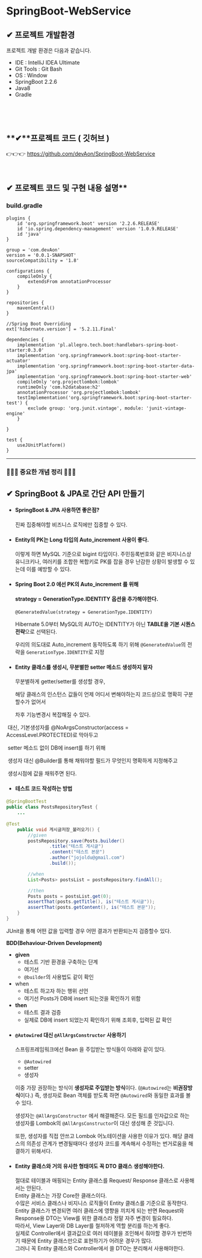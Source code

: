 # SpringBoot-WebService


## ✔ 프로젝트 개발환경

프로젝트 개발 환경은 다음과 같습니다.

- IDE : IntelliJ IDEA Ultimate
- Git Tools : Git Bash
- OS : Window
- SpringBoot 2.2.6
- Java8
- Gradle

​    

​    

   

## **✔**프로젝트 코드 ( 깃허브 )

👉👉👉 https://github.com/devAon/SpringBoot-WebService

   


​        

## ✔ 프로젝트 코드 및 구현 내용 설명**

### **build.gradle**

```
plugins {
    id 'org.springframework.boot' version '2.2.6.RELEASE'
    id 'io.spring.dependency-management' version '1.0.9.RELEASE'
    id 'java'
}

group = 'com.devAon'
version = '0.0.1-SNAPSHOT'
sourceCompatibility = '1.8'

configurations {
    compileOnly {
        extendsFrom annotationProcessor
    }
}

repositories {
    mavenCentral()
}

//Spring Boot Overriding
ext['hibernate.version'] = '5.2.11.Final'

dependencies {
    implementation 'pl.allegro.tech.boot:handlebars-spring-boot-starter:0.3.0'
    implementation 'org.springframework.boot:spring-boot-starter-actuator'
    implementation 'org.springframework.boot:spring-boot-starter-data-jpa'
    implementation 'org.springframework.boot:spring-boot-starter-web'
    compileOnly 'org.projectlombok:lombok'
    runtimeOnly 'com.h2database:h2'
    annotationProcessor 'org.projectlombok:lombok'
    testImplementation('org.springframework.boot:spring-boot-starter-test') {
        exclude group: 'org.junit.vintage', module: 'junit-vintage-engine'
    }

}

test {
    useJUnitPlatform()
}
```

---

   

   

### 🐥🐥🐥  중요한 개념 정리 🐥🐥🐥


## ✔ SpringBoot & JPA로 간단 API 만들기

* #### SpringBoot & JPA 사용하면 좋은점?

  진짜 집중해야할 비즈니스  로직에만 집중할 수 있다.

  


* ####  Entity의 PK는 Long 타입의 Auto_increment 사용이 좋다.

  이렇게 하면 MySQL 기준으로 bigint 타입이다.
  주민등록번호와 같은 비지니스상 유니크키나, 여러키를 조합한 복합키로 PK를 잡을 경우 난감한 상황이 발생할 수 있는데 이를 예방할 수 있다.



* #### Spring Boot 2.0 에선  PK의 Auto_increment 를 위해 

  #### strategy = GenerationType.IDENTITY 옵션을 추가해야한다.

  ```
  @GeneratedValue(strategy = GenerationType.IDENTITY)
  ```

  Hibernate 5.0부터 MySQL의 AUTO는 IDENTITY가 아닌 **TABLE을 기본 시퀀스 전략**으로 선택된다.

  우리의 의도대로  Auto_increment  동작하도록 하기 위해 `@GeneratedValue`의 전략을 `GenerationType.IDENTITY`로 지정





* #### Entity 클래스를 생성시, 무분별한 setter 메소드 생성하지 말자

  무분별하게 getter/setter를 생성할 경우, 

  해당 클래스의 인스턴스 값들이 언제 어디서 변해야하는지 코드상으로 명확히 구분할수가 없어서

  차후 기능변경시 복잡해질 수 있다.



​		대신, 기본생성자를 @NoArgsConstructor(access = AccessLevel.PROTECTED)로 막아두고

​		setter 메소드 없이 DB에 insert를 하기 위해 

​		생성자 대신 @Builder를 통해 채워야할 필드가 무엇인지 명확하게 지정해주고

​		생성시점에 값을 채워주면 된다.



* #### 테스트 코드 작성하는 방법

```java
@SpringBootTest
public class PostsRepositoryTest {
    ...
        
@Test
    public void 게시글저장_불러오기() {
        //given
        postsRepository.save(Posts.builder()
                .title("테스트 게시글")
                .content("테스트 본문")
                .author("jojoldu@gmail.com")
                .build());

        //when
        List<Posts> postsList = postsRepository.findAll();

        //then
        Posts posts = postsList.get(0);
        assertThat(posts.getTitle(), is("테스트 게시글"));
        assertThat(posts.getContent(), is("테스트 본문"));
    }
}
```

JUnit을 통해 어떤 값을 입력할 경우 어떤 결과가 반환되는지 검증할수 있다.



**BDD(Behaviour-Driven Development)**

- **given**
  - 테스트 기반 환경을 구축하는 단계
  - 여기선
  - `@builder`의 사용법도 같이 확인
- when
  - 테스트 하고자 하는 행위 선언
  - 여기선 Posts가 DB에 insert 되는것을 확인하기 위함
- **then**
  - 테스트 결과 검증
  - 실제로 DB에 insert 되었는지 확인하기 위해 조회후, 입력된 값 확인



* #### `@Autowired` 대신 `@AllArgsConstructor` 사용하기

  스프링프레임워크에선 Bean 을 주입받는 방식들이 아래와 같이 있다.

  - `@Autowired`
  - setter
  - 생성자

  

  이중 가장 권장하는 방식이 **생성자로 주입받는 방식**이다.
  (`@Autowired`는 **비권장방식**이다.)
  즉, 생성자로 Bean 객체를 받도록 하면 `@Autowired`와 동일한 효과를 볼 수 있다.

  생성자는 `@AllArgsConstructor` 에서 해결해준다.
  모든 필드를 인자값으로 하는 생성자를 Lombok의 `@AllArgsConstructor`이 대신 생성해 준 것입니다.

  또한, 생성자를 직접 안쓰고 Lombok 어노테이션을 사용한 이유가 있다.
  해당 클래스의 의존성 관계가 변경될때마다 생성자 코드를 계속해서 수정하는 번거로움을 해결하기 위해서다.

  





* #### Entity 클래스와 거의 유사한 형태여도 꼭 DTO 클래스 생성해야한다.

  절대로 테이블과 매핑되는 Entity 클래스를 Request/ Response 클래스로 사용해서는 안된다.   
  Entity 클래스는 가장 Core한 클래스이다.   
  수많은 서비스 클래스나 비지니스 로직들이 Entity 클래스를 기준으로 동작한다.   
  Entity 클래스가 변경되면 여러 클래스에 영향을 끼치게 되는 반면 Request와 Response용 DTO는 View를 위한 클래스라 정말 자주 변경이 필요하다.   
  따라서, View Layer와 DB Layer를 철저하게 역할 분리를 하는게 좋다.   
  실제로 Controller에서 결과값으로 여러 테이블을 조인해서 줘야할 경우가 빈번하기 때문에 Entity 클래스만으로 표현하기가 어려운 경우가 많다.   
  그러니 꼭 Entity 클래스와 Controller에서 쓸 DTO는 분리해서 사용해야한다.   
